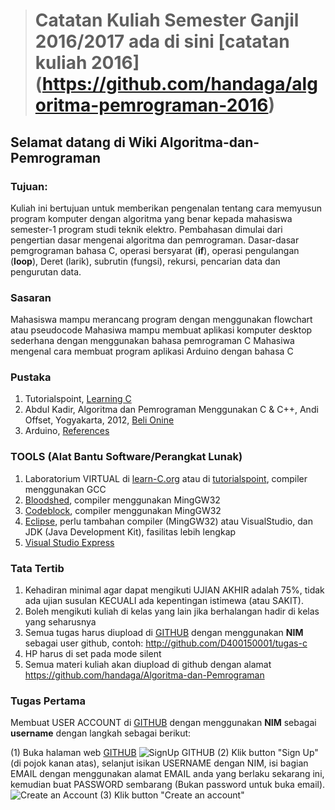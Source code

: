 > # Catatan Kuliah Semester Ganjil 2016/2017 ada di sini [catatan kuliah 2016] (https://github.com/handaga/algoritma-pemrograman-2016)


## Selamat datang di Wiki Algoritma-dan-Pemrograman

### Tujuan:
Kuliah ini bertujuan untuk memberikan pengenalan tentang cara memyusun program komputer dengan algoritma yang benar kepada mahasiswa semester-1 program studi teknik elektro. Pembahasan dimulai dari pengertian dasar mengenai algoritma dan pemrograman. Dasar-dasar pemgrograman bahasa C, operasi bersyarat (**if**), operasi pengulangan (**loop**), Deret (larik), subrutin (fungsi), rekursi, pencarian data dan pengurutan data. 

### Sasaran
Mahasiswa mampu merancang program dengan menggunakan flowchart atau pseudocode 
Mahasiwa mampu membuat aplikasi komputer desktop sederhana dengan menggunakan bahasa pemrograman C
Mahasiwa mengenal cara membuat program aplikasi Arduino dengan bahasa C

### Pustaka
1. Tutorialspoint, [Learning C](http://www.tutorialspoint.com/cprogramming/index.htm)
2. Abdul Kadir, Algoritma dan Pemrograman Menggunakan C & C++, Andi Offset, Yogyakarta, 2012, [Beli Onine](http://andipublisher.com/produk-1012004492-algoritma-amp-pemrograman-menggunakan-c-.html)
3. Arduino, [References](https://www.arduino.cc/en/Reference/HomePage)


### TOOLS (Alat Bantu Software/Perangkat Lunak)
1. Laboratorium VIRTUAL di [learn-C.org](http://www.learn-c.org/) atau di [tutorialspoint](http://www.tutorialspoint.com/cprogramming/index.htm), compiler menggunakan GCC
2. [Bloodshed](http://www.bloodshed.net/download.html), compiler menggunakan MingGW32
3. [Codeblock](http://www.codeblocks.org/), compiler menggunakan MingGW32
4. [Eclipse](http://www.eclipse.org), perlu tambahan compiler (MingGW32) atau VisualStudio, dan JDK (Java Development Kit), fasilitas lebih lengkap
5. [Visual Studio Express](https://www.visualstudio.com/en-us/products/visual-studio-express-vs.aspx)

### Tata Tertib
1. Kehadiran minimal agar dapat mengikuti UJIAN AKHIR adalah 75%, tidak ada ujian susulan KECUALI ada kepentingan istimewa (atau SAKIT).
2. Boleh mengikuti kuliah di kelas yang lain jika berhalangan hadir di kelas yang seharusnya
3. Semua tugas harus diupload di [GITHUB](http://github.com) dengan menggunakan **NIM** sebagai user github, contoh: http://github.com/D400150001/tugas-c
4. HP harus di set pada mode silent
5. Semua materi kuliah akan diupload di github dengan alamat https://github.com/handaga/Algoritma-dan-Pemrograman

### Tugas Pertama
Membuat USER ACCOUNT di [GITHUB](http://github.com) dengan menggunakan **NIM** sebagai **username** dengan langkah sebagai berikut:

(1) Buka halaman web [GITHUB](http://github.com) 
![SignUp GITHUB](https://github.com/handaga/Algoritma-dan-Pemrograman/blob/master/images/github01.jpg)
(2) Klik button "Sign Up" (di pojok kanan atas), selanjut isikan USERNAME dengan NIM, isi bagian EMAIL dengan menggunakan alamat EMAIL anda yang berlaku sekarang ini, kemudian buat PASSWORD sembarang (Bukan password untuk buka email). 
![Create an Account](https://github.com/handaga/Algoritma-dan-Pemrograman/blob/master/images/github02.jpg)
(3) Klik button "Create an account"
